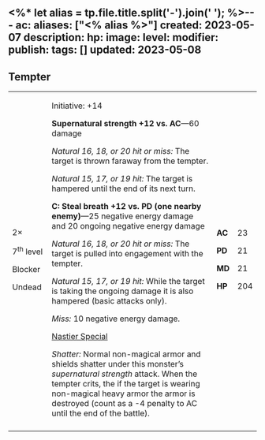 <%* let alias = tp.file.title.split('-').join(' '); %>---
ac: 
aliases: ["<% alias %>"]
created: 2023-05-07
description: 
hp: 
image: 
level: 
modifier: 
publish: 
tags: []
updated: 2023-05-08
---

## Tempter

<table>
<colgroup>
<col style="width: 16%" />
<col style="width: 71%" />
<col style="width: 5%" />
<col style="width: 6%" />
</colgroup>
<tbody>
<tr class="odd">
<td><p>2×</p>
<p>7<sup>th</sup> level</p>
<p>Blocker</p>
<p>Undead</p></td>
<td><p>Initiative: +14</p>
<p><strong>Supernatural strength +12 vs. AC</strong>—60 damage</p>
<p><em>Natural 16, 18, or 20 hit or miss:</em> The target is thrown
faraway from the tempter.</p>
<p><em>Natural 15, 17, or 19 hit:</em> The target is hampered until the
end of its next turn.</p>
<p><strong>C: Steal breath +12 vs. PD (one nearby enemy)</strong>—25
negative energy damage and 20 ongoing negative energy damage</p>
<p><em>Natural 16, 18, or 20 hit or miss:</em> The target is pulled into
engagement with the tempter.</p>
<p><em>Natural 15, 17, or 19 hit:</em> While the target is taking the
ongoing damage it is also hampered (basic attacks only).</p>
<p><em>Miss:</em> 10 negative energy damage.</p>
<p><u>Nastier Special</u></p>
<p><em>Shatter:</em> Normal non-magical armor and shields shatter under
this monster’s <em>supernatural strength</em> attack. When the tempter
crits, the if the target is wearing non-magical heavy armor the armor is
destroyed (count as a -4 penalty to AC until the end of the
battle).</p></td>
<td><p><strong>AC</strong></p>
<p><strong>PD</strong></p>
<p><strong>MD</strong></p>
<p><strong>HP</strong></p></td>
<td><p>23</p>
<p>21</p>
<p>21</p>
<p>204</p></td>
</tr>
<tr class="even">
<td></td>
<td></td>
<td></td>
<td></td>
</tr>
</tbody>
</table>
